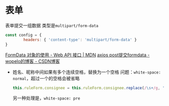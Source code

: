 # 表单

表单提交一组数据
类型是`multipart/form-data`
```js
const config = {
		headers: { 'content-type': 'multipart/form-data' }
}
```

[FormData 对象的使用 - Web API 接口 | MDN](https://developer.mozilla.org/zh-CN/docs/Web/API/FormData/Using_FormData_Objects)
[axios post提交formdata - wopelo的博客 - CSDN博客](http://blog.csdn.net/wopelo/article/details/78783442)

* 姓名、昵称中间如果有多个连续空格，替换为一个空格
  问题：`white-space: normal`，超过一个的空格会被省略
    ```js
    this.ruleForm.consignee = this.ruleForm.consignee.replace(/\s+/g, ' ')
    ```
  另一种处理是，`white-space: pre`

